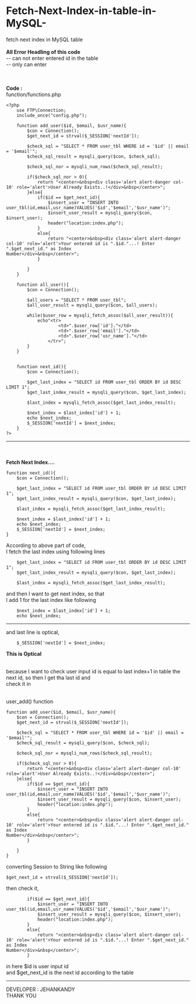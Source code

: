 # Fetch-Next-Index-in-table-in-MySQL-
fetch next index in MySQL table
<br><br>
<b>All Error Headling of this code</b><br>
 -- can not enter entered id in the table<br>
 -- only can enter 

<br><br>
<b>Code : </b>
<br>function/functions.php<br>


    <?php 
        use FTP\Connection; 
        include_once("config.php");

        function add_user($id, $email, $usr_name){
            $con = Connection();
            $get_next_id = strval($_SESSION['nextId']);

            $check_sql = "SELECT * FROM user_tbl WHERE id = '$id' || email = '$email'";
            $check_sql_result = mysqli_query($con, $check_sql);

            $check_sql_nor = mysqli_num_rows($check_sql_result);

            if($check_sql_nor > 0){
                return "<center>&nbsp<div class='alert alert-danger col-10' role='alert'>User Already Exists..!</div>&nbsp</center>";
            }else{
                if($id == $get_next_id){
                    $insert_user = "INSERT INTO user_tbl(id,email,usr_name)VALUES('$id','$email','$usr_name')";
                    $insert_user_result = mysqli_query($con, $insert_user);
                    header("location:index.php");
                }
                else{
                    return "<center>&nbsp<div class='alert alert-danger col-10' role='alert'>Your entered id is ".$id."...! Enter ".$get_next_id." as Index                                   Number</div>&nbsp</center>";
                }

            }        
        }

        function all_user(){
            $con = Connection();

            $all_users = "SELECT * FROM user_tbl";
            $all_user_result = mysqli_query($con, $all_users);

            while($user_row = mysqli_fetch_assoc($all_user_result)){
                echo"<tr>
                        <td>".$user_row['id']."</td>
                        <td>".$user_row['email']."</td>
                        <td>".$user_row['usr_name']."</td>
                    </tr>";
            }
        }


        function next_id(){
            $con = Connection();

            $get_last_index = "SELECT id FROM user_tbl ORDER BY id DESC LIMIT 1";
            $get_last_index_result = mysqli_query($con, $get_last_index);

            $last_index = mysqli_fetch_assoc($get_last_index_result);

            $next_index = $last_index['id'] + 1;
            echo $next_index;
            $_SESSION['nextId'] = $next_index;      
        }
    ?>


****************************************************************

<br><br>
<b>Fetch Next Index....</b><br>

    function next_id(){
        $con = Connection();

        $get_last_index = "SELECT id FROM user_tbl ORDER BY id DESC LIMIT 1";
        $get_last_index_result = mysqli_query($con, $get_last_index);

        $last_index = mysqli_fetch_assoc($get_last_index_result);

        $next_index = $last_index['id'] + 1;
        echo $next_index;
        $_SESSION['nextId'] = $next_index;      
    }

According to above part of code, <br>
I fetch  the last index using following lines <br>

        $get_last_index = "SELECT id FROM user_tbl ORDER BY id DESC LIMIT 1";
        $get_last_index_result = mysqli_query($con, $get_last_index);

        $last_index = mysqli_fetch_assoc($get_last_index_result);
        
and then I want to get next index, so that <br>
I add 1 for the last index like following<br>

        $next_index = $last_index['id'] + 1;
        echo $next_index;

*****************************************

and last line is optical, 

        $_SESSION['nextId'] = $next_index;      


<b>This is Optical</b><br>


<br>because I want to check user input id is equal to last index+1 in table the next id, so then I get tha last id and <br>
check it in

<br>user_add() function<br>

    function add_user($id, $email, $usr_name){
        $con = Connection();
        $get_next_id = strval($_SESSION['nextId']);

        $check_sql = "SELECT * FROM user_tbl WHERE id = '$id' || email = '$email'";
        $check_sql_result = mysqli_query($con, $check_sql);

        $check_sql_nor = mysqli_num_rows($check_sql_result);

        if($check_sql_nor > 0){
            return "<center>&nbsp<div class='alert alert-danger col-10' role='alert'>User Already Exists..!</div>&nbsp</center>";
        }else{
            if($id == $get_next_id){
                $insert_user = "INSERT INTO user_tbl(id,email,usr_name)VALUES('$id','$email','$usr_name')";
                $insert_user_result = mysqli_query($con, $insert_user);
                header("location:index.php");
            }
            else{
                return "<center>&nbsp<div class='alert alert-danger col-10' role='alert'>Your entered id is ".$id."...! Enter ".$get_next_id." as Index                                   Number</div>&nbsp</center>";
            }

        }        
    }


converting Session to String like following<br>

    $get_next_id = strval($_SESSION['nextId']);
  
then check it, 

            if($id == $get_next_id){
                $insert_user = "INSERT INTO user_tbl(id,email,usr_name)VALUES('$id','$email','$usr_name')";
                $insert_user_result = mysqli_query($con, $insert_user);
                header("location:index.php");
            }
            else{
                return "<center>&nbsp<div class='alert alert-danger col-10' role='alert'>Your entered id is ".$id."...! Enter ".$get_next_id." as Index                                   Number</div>&nbsp</center>";
            }

in here $id is user input id<br>
and $get_next_id is the next id according to the table

*******************************************************************************


DEVELOPER : JEHANKANDY <br>
THANK YOU
